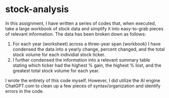 # stock-analysis
 In this assignment, I have written a series of codes that, when executed, take a large workbook of stock data and simplify it into easy-to-grab pieces of relevant information. The data has been broken down as follows: 
 
1. For each year (worksheet) across a three-year span (workbook) I have condensed the data into a yearly change, percent changed, and the total stock volume for each individial stock ticker.
2. I further condensed the information into a relevant summary table stating which ticker had the highest % gain, the highest % lost, and the greatest total stock volume for each year.


I wrote the entirety of this code myself. However, I did utilize the AI engine ChatGPT.com to clean up a few pieces of syntax/organization and identify errors in the code.
